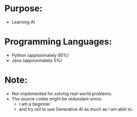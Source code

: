 # Purpose:
- Learning AI

# Programming Languages:
- Python (apploximately 95%)
- Java (approximately 5%)

# Note:
- Not implemented for solving real-world problems.
- The source codes might be redundant since:
  - I am a beginner
  - and try not to use Generative AI as much as I am able to.
